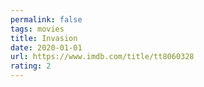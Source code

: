 ```yaml
---
permalink: false
tags: movies
title: Invasion
date: 2020-01-01
url: https://www.imdb.com/title/tt8060328
rating: 2
---
```


